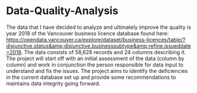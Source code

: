# Data-Quality-Analysis
The data that I have decided to analyze and ultimately improve the quality is year 2018 of the Vancouver business licence database found here: https://opendata.vancouver.ca/explore/dataset/business-licences/table/?disjunctive.status&amp;disjunctive.businesssubtype&amp;refine.issueddate=2018.  The data consists of 58,628 records and 24 columns describing it. The project will start off with an initial assessment of the data (column by column) and work in conjunction the person responsible for data input to understand and fix the issues. The project aims to identify the deficiencies in the current database set up and provide some recommendations to maintains data integrity going forward. 
